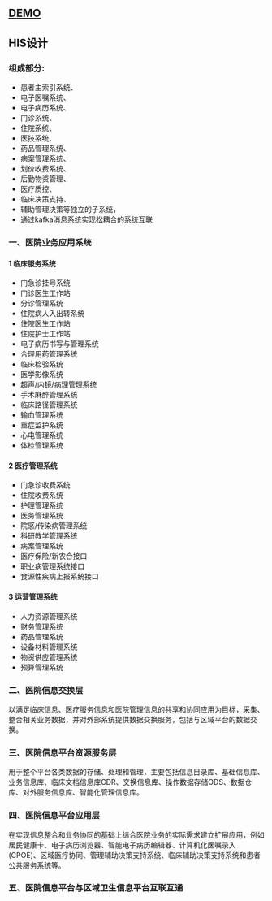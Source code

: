 ## [DEMO](http://120.27.1.240:9801)
## HIS设计
   ### 组成部分:
   + 患者主索引系统、
   + 电子医嘱系统、
   + 电子病历系统、
   + 门诊系统、
   + 住院系统、
   + 医技系统、
   + 药品管理系统、
   + 病案管理系统、
   + 划价收费系统、
   + 后勤物资管理、
   + 医疗质控、
   + 临床决策支持、
   + 辅助管理决策等独立的子系统，
   + 通过kafka消息系统实现松耦合的系统互联

### 一、医院业务应用系统
 #### 1 临床服务系统 
   + 门急诊挂号系统 
   + 门诊医生工作站 
   + 分诊管理系统 
   + 住院病人入出转系统 
   + 住院医生工作站 
   + 住院护士工作站 
   + 电子病历书写与管理系统 
   + 合理用药管理系统 
   + 临床检验系统 
   + 医学影像系统 
   + 超声/内镜/病理管理系统 
   + 手术麻醉管理系统 
   + 临床路径管理系统 
   + 输血管理系统 
   + 重症监护系统 
   + 心电管理系统 
   + 体检管理系统 
 #### 2 医疗管理系统 
   + 门急诊收费系统 
   + 住院收费系统 
   + 护理管理系统 
   + 医务管理系统 
   + 院感/传染病管理系统 
   + 科研教学管理系统 
   + 病案管理系统 
   + 医疗保险/新农合接口 
   + 职业病管理系统接口 
   + 食源性疾病上报系统接口 
 #### 3 运营管理系统 
   + 人力资源管理系统 
   + 财务管理系统 
   + 药品管理系统 
   + 设备材料管理系统 
   + 物资供应管理系统 
   + 预算管理系统 
 ### 二、医院信息交换层 
   以满足临床信息、医疗服务信息和医院管理信息的共享和协同应用为目标，采集、整合相关业务数据，并对外部系统提供数据交换服务，包括与区域平台的数据交换。 
 ### 三、医院信息平台资源服务层 
   用于整个平台各类数据的存储、处理和管理，主要包括信息目录库、基础信息库、业务信息库、临床文档信息库CDR、交换信息库、操作数据存储ODS、数据仓库、对外服务信息库、智能化管理信息库。 
 ### 四、医院信息平台应用层 
   在实现信息整合和业务协同的基础上结合医院业务的实际需求建立扩展应用，例如居民健康卡、电子病历浏览器、智能电子病历编辑器、计算机化医嘱录入(CPOE)、区域医疗协同、管理辅助决策支持系统、临床辅助决策支持系统和患者公共服务系统等。 
 ### 五、医院信息平台与区域卫生信息平台互联互通
